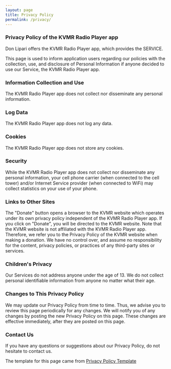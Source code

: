 ```yaml
---
layout: page
title: Privacy Policy
permalink: /privacy/
---
```


### Privacy Policy of the KVMR Radio Player app
Don Lipari offers the KVMR Radio Player app, which provides the SERVICE.

This page is used to inform application users regarding our policies with the collection, use, and disclosure of Personal Information if anyone decided to use our Service, the KVMR Radio Player app.

### Information Collection and Use
The KVMR Radio Player app does not collect nor disseminate any personal information.

### Log Data
The KVMR Radio Player app does not log any data.

### Cookies
The KVMR Radio Player app does not store any cookies.

### Security
While the KVMR Radio Player app does not collect nor disseminate any personal information, your cell phone carrier (when connected to the cell tower) and/or Internet Service provider (when connected to WiFi) may collect statistics on your use of your phone.

### Links to Other Sites
The "Donate" button opens a browser to the KVMR website which operates under its own privacy policy independent of the KVMR Radio Player app.  If you click on "Donate", you will be directed to the KVMR website. Note that the KVMR website is not affiliated with the KVMR Radio Player app. Therefore, we refer you to the Privacy Policy of the KVMR website when making a donation. We have no control over, and assume no responsibility for the content, privacy policies, or practices of any third-party sites or services.

### Children's Privacy

Our Services do not address anyone under the age of 13. We do not collect personal identifiable information from anyone no matter what their age.

### Changes to This Privacy Policy
We may update our Privacy Policy from time to time. Thus, we advise you to review this page periodically for any changes. We will notify you of any changes by posting the new Privacy Policy on this page. These changes are effective immediately, after they are posted on this page.

### Contact Us
If you have any questions or suggestions about our Privacy Policy, do not hesitate to contact us.

The template for this page came from [Privacy Policy Template](https://www.privacypolicytemplate.net/)
